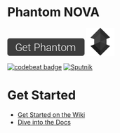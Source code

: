 # Phantom NOVA
[![](button.png)](https://github.com/cyberpwnn/Phantom/releases)
[![](phantom-micro.png)](https://github.com/cyberpwnn/Phantom/releases)

[![codebeat badge](https://codebeat.co/badges/044134b4-fd2f-4441-8993-276b4b850b30)](https://codebeat.co/projects/github-com-cyberpwnn-phantom)
[![Sputnik](https://sputnik.ci/conf/badge)](https://sputnik.ci/app#/builds/cyberpwnn/Phantom)
# Get Started
* [Get Started on the Wiki](https://github.com/cyberpwnn/Phantom/wiki/)
* [Dive into the Docs](http://cyberpwn.org/docs/phantom/)
